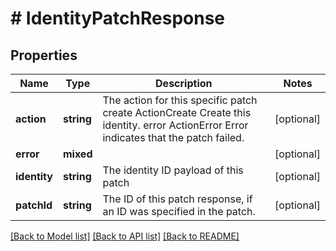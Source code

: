 # # IdentityPatchResponse

## Properties

Name | Type | Description | Notes
------------ | ------------- | ------------- | -------------
**action** | **string** | The action for this specific patch create ActionCreate  Create this identity. error ActionError  Error indicates that the patch failed. | [optional]
**error** | **mixed** |  | [optional]
**identity** | **string** | The identity ID payload of this patch | [optional]
**patchId** | **string** | The ID of this patch response, if an ID was specified in the patch. | [optional]

[[Back to Model list]](../../README.md#models) [[Back to API list]](../../README.md#endpoints) [[Back to README]](../../README.md)
